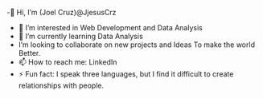 -👋 Hi, I’m (Joel Cruz)@JjesusCrz
- 👀 I’m interested in Web Development and Data Analysis
- 🌱 I’m currently learning Data Analysis
-  I’m looking to collaborate on new projects and Ideas To make the world Better.
- 📫 How to reach me: LinkedIn
- ⚡ Fun fact: I speak three languages, but I find it difficult to create relationships with people.

<!---
JjesusCrz/JjesusCrz is a ✨ special ✨ repository because its `README.md` (this file) appears on your GitHub profile.
You can click the Preview link to take a look at your changes.
--->
